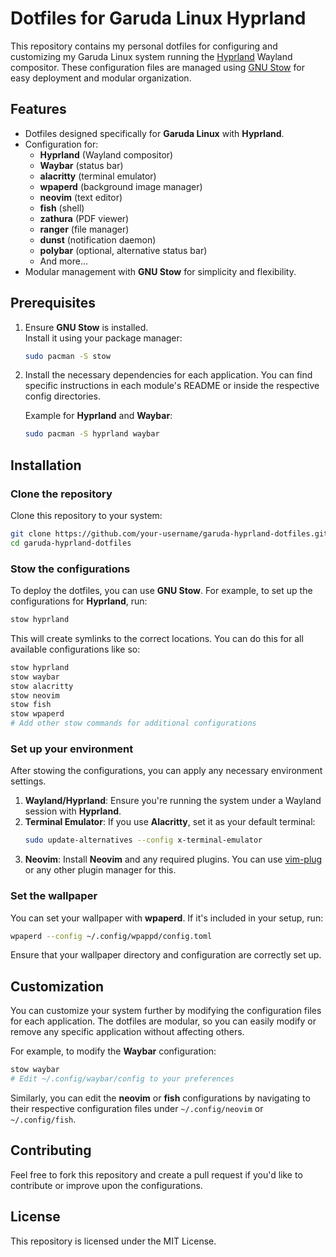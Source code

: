 # Dotfiles for Garuda Linux Hyprland

This repository contains my personal dotfiles for configuring and customizing my Garuda Linux system running the [Hyprland](https://github.com/hyprwm/Hyprland) Wayland compositor. These configuration files are managed using [GNU Stow](https://www.gnu.org/software/stow/) for easy deployment and modular organization.

## Features

- Dotfiles designed specifically for **Garuda Linux** with **Hyprland**.
- Configuration for:
  - **Hyprland** (Wayland compositor)
  - **Waybar** (status bar)
  - **alacritty** (terminal emulator)
  - **wpaperd** (background image manager)
  - **neovim** (text editor)
  - **fish** (shell)
  - **zathura** (PDF viewer)
  - **ranger** (file manager)
  - **dunst** (notification daemon)
  - **polybar** (optional, alternative status bar)
  - And more...
- Modular management with **GNU Stow** for simplicity and flexibility.

## Prerequisites

1. Ensure **GNU Stow** is installed.  
   Install it using your package manager:
   ```bash
   sudo pacman -S stow
   ```

2. Install the necessary dependencies for each application. You can find specific instructions in each module's README or inside the respective config directories.

   Example for **Hyprland** and **Waybar**:
   ```bash
   sudo pacman -S hyprland waybar
   ```

## Installation

### Clone the repository

Clone this repository to your system:
```bash
git clone https://github.com/your-username/garuda-hyprland-dotfiles.git
cd garuda-hyprland-dotfiles
```

### Stow the configurations

To deploy the dotfiles, you can use **GNU Stow**. For example, to set up the configurations for **Hyprland**, run:

```bash
stow hyprland
```

This will create symlinks to the correct locations. You can do this for all available configurations like so:

```bash
stow hyprland
stow waybar
stow alacritty
stow neovim
stow fish
stow wpaperd
# Add other stow commands for additional configurations
```

### Set up your environment

After stowing the configurations, you can apply any necessary environment settings.

1. **Wayland/Hyprland**: Ensure you're running the system under a Wayland session with **Hyprland**.
2. **Terminal Emulator**: If you use **Alacritty**, set it as your default terminal:
   ```bash
   sudo update-alternatives --config x-terminal-emulator
   ```
3. **Neovim**: Install **Neovim** and any required plugins. You can use [vim-plug](https://github.com/junegunn/vim-plug) or any other plugin manager for this.

### Set the wallpaper

You can set your wallpaper with **wpaperd**. If it's included in your setup, run:

```bash
wpaperd --config ~/.config/wpappd/config.toml
```

Ensure that your wallpaper directory and configuration are correctly set up.

## Customization

You can customize your system further by modifying the configuration files for each application. The dotfiles are modular, so you can easily modify or remove any specific application without affecting others.

For example, to modify the **Waybar** configuration:

```bash
stow waybar
# Edit ~/.config/waybar/config to your preferences
```

Similarly, you can edit the **neovim** or **fish** configurations by navigating to their respective configuration files under `~/.config/neovim` or `~/.config/fish`.

## Contributing

Feel free to fork this repository and create a pull request if you'd like to contribute or improve upon the configurations.

## License

This repository is licensed under the MIT License.
